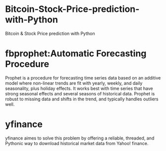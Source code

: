 # Bitcoin-Stock-Price-prediction-with-Python
Bitcoin &amp; Stock Price prediction with Python 


# fbprophet:Automatic Forecasting Procedure
Prophet is a procedure for forecasting time series data based on an additive model where non-linear trends are fit with yearly, weekly, and daily seasonality, plus holiday effects. It works best with time series that have strong seasonal effects and several seasons of historical data. Prophet is robust to missing data and shifts in the trend, and typically handles outliers well.

# yfinance
yfinance aimes to solve this problem by offering a reliable, threaded, and Pythonic way to download historical market data from Yahoo! finance.
